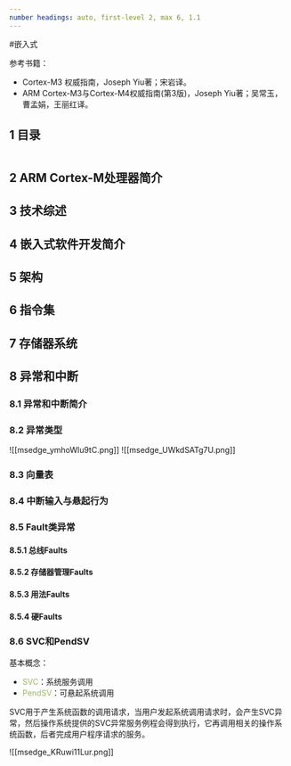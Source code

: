 ```yaml
---
number headings: auto, first-level 2, max 6, 1.1
---
```

#嵌入式 

参考书籍：
- Cortex-M3 权威指南，Joseph Yiu著；宋岩译。
- ARM Cortex-M3与Cortex-M4权威指南(第3版)，Joseph Yiu著；吴常玉，曹孟娟，王丽红译。

## 1 目录

```toc
```

## 2 ARM Cortex-M处理器简介

## 3 技术综述
## 4 嵌入式软件开发简介



## 5 架构


## 6 指令集


## 7 存储器系统


## 8 异常和中断

### 8.1 异常和中断简介


### 8.2 异常类型


![[msedge_ymhoWlu9tC.png]]
![[msedge_UWkdSATg7U.png]]




### 8.3 向量表


### 8.4 中断输入与悬起行为


### 8.5 Fault类异常


#### 8.5.1 总线Faults



#### 8.5.2 存储器管理Faults

#### 8.5.3 用法Faults

#### 8.5.4 硬Faults


### 8.6 SVC和PendSV

基本概念：
- <font color="#9bbb59">SVC</font>：系统服务调用
- <font color="#9bbb59">PendSV</font>：可悬起系统调用

SVC用于产生系统函数的调用请求，当用户发起系统调用请求时，会产生SVC异常，然后操作系统提供的SVC异常服务例程会得到执行，它再调用相关的操作系统函数，后者完成用户程序请求的服务。

![[msedge_KRuwi11Lur.png]]



